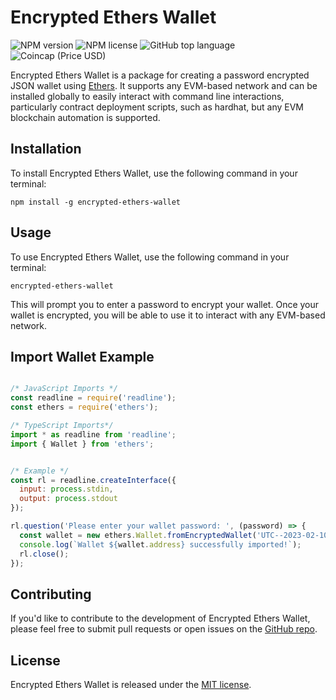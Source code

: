 # Encrypted Ethers Wallet

![NPM version](https://img.shields.io/npm/v/encrypted-ethers-wallet.svg)
![NPM license](https://img.shields.io/npm/l/encrypted-ethers-wallet)
![GitHub top language](https://img.shields.io/github/languages/top/skarard/encrypted-ethers-wallet)
![Coincap (Price USD)](https://img.shields.io/coincap/price-usd/ethereum)

Encrypted Ethers Wallet is a package for creating a password encrypted JSON wallet using [Ethers](https://github.com/ethers-io/ethers.js). It supports any EVM-based network and can be installed globally to easily interact with command line interactions, particularly contract deployment scripts, such as hardhat, but any EVM blockchain automation is supported.

## Installation

To install Encrypted Ethers Wallet, use the following command in your terminal:

```
npm install -g encrypted-ethers-wallet
```

## Usage

To use Encrypted Ethers Wallet, use the following command in your terminal:

```
encrypted-ethers-wallet
```

This will prompt you to enter a password to encrypt your wallet. Once your wallet is encrypted, you will be able to use it to interact with any EVM-based network.

## Import Wallet Example
```javascript

/* JavaScript Imports */
const readline = require('readline');
const ethers = require('ethers');

/* TypeScript Imports*/
import * as readline from 'readline';
import { Wallet } from 'ethers';


/* Example */
const rl = readline.createInterface({
  input: process.stdin,
  output: process.stdout
});

rl.question('Please enter your wallet password: ', (password) => {
  const wallet = new ethers.Wallet.fromEncryptedWallet('UTC--2023-02-10T21-49-28.0Z--0b8fe1fc7b6a012004669a9ea18467865722c852.json', password);
  console.log(`Wallet ${wallet.address} successfully imported!`);
  rl.close();
});
```

## Contributing

If you'd like to contribute to the development of Encrypted Ethers Wallet, please feel free to submit pull requests or open issues on the [GitHub repo](https://github.com/skarard/encrypted-ethers-wallet).

## License

Encrypted Ethers Wallet is released under the [MIT license](https://opensource.org/licenses/MIT).
